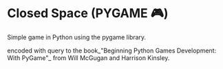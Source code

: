 # Closed Space (PYGAME 🎮)

Simple game in Python using the pygame library.

encoded with query to the book_"Beginning Python Games Development: With PyGame"_ from Will McGugan and Harrison Kinsley.
